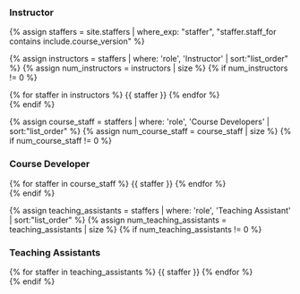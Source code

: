 ### Instructor
{% assign staffers = site.staffers | where_exp: "staffer", "staffer.staff_for contains include.course_version" %}

{% assign instructors = staffers | where: 'role', 'Instructor' | sort:"list_order" %}
{% assign num_instructors = instructors | size %}
{% if num_instructors != 0 %}
<div class="staffer-container">
{% for staffer in instructors %}
{{ staffer }}
{% endfor %}
</div>
{% endif %}

{% assign course_staff = staffers | where: 'role', 'Course Developers' | sort:"list_order" %}
{% assign num_course_staff = course_staff | size %}
{% if num_course_staff != 0 %}
### Course Developer
<div class="staffer-container">
{% for staffer in course_staff %}
{{ staffer }}
{% endfor %}
</div>
{% endif %}

{% assign teaching_assistants = staffers | where: 'role', 'Teaching Assistant' | sort:"list_order" %}
{% assign num_teaching_assistants = teaching_assistants | size %}
{% if num_teaching_assistants != 0 %}
### Teaching Assistants
<div class="staffer-container">
{% for staffer in teaching_assistants %}
{{ staffer }}
{% endfor %}
</div>
{% endif %}